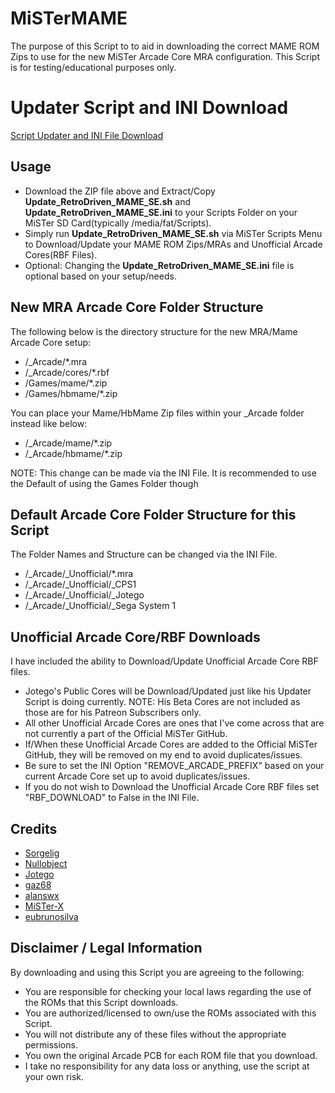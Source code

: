# MiSTerMAME
The purpose of this Script to to aid in downloading the correct MAME ROM Zips to use for the new MiSTer Arcade Core MRA configuration. This Script is for testing/educational purposes only.

# Updater Script and INI Download

<a href="https://github.com/RetroDriven/MiSTerMAME/releases/download/SE_v1.2/RetroDriven_MAME_SE_Updater_v1.2.zip"> Script Updater and INI File Download </a>

## Usage ##
* Download the ZIP file above and Extract/Copy <b>Update_RetroDriven_MAME_SE.sh</b> and <b>Update_RetroDriven_MAME_SE.ini</b> to your Scripts Folder on your MiSTer SD Card(typically /media/fat/Scripts).
* Simply run <b>Update_RetroDriven_MAME_SE.sh</b> via MiSTer Scripts Menu to Download/Update your MAME ROM Zips/MRAs and Unofficial Arcade Cores(RBF Files).
* Optional: Changing the <b>Update_RetroDriven_MAME_SE.ini</b> file is optional based on your setup/needs.

## New MRA Arcade Core Folder Structure ##
The following below is the directory structure for the new MRA/Mame Arcade Core setup: 

* /_Arcade/*.mra
* /_Arcade/cores/*.rbf
* /Games/mame/*.zip 
* /Games/hbmame/*.zip

You can place your Mame/HbMame Zip files within your _Arcade folder instead like below:

* /_Arcade/mame/*.zip
* /_Arcade/hbmame/*.zip

NOTE: This change can be made via the INI File. It is recommended to use the Default of using the Games Folder though

## Default Arcade Core Folder Structure for this Script ##
The Folder Names and Structure can be changed via the INI File.

* /_Arcade/_Unofficial/*.mra
* /_Arcade/_Unofficial/_CPS1
* /_Arcade/_Unofficial/_Jotego
* /_Arcade/_Unofficial/_Sega System 1

## Unofficial Arcade Core/RBF Downloads ##
I have included the ability to Download/Update Unofficial Arcade Core RBF files.

* Jotego's Public Cores will be Download/Updated just like his Updater Script is doing currently. NOTE: His Beta Cores are not included as those are for his Patreon Subscribers only.
* All other Unofficial Arcade Cores are ones that I've come across that are not currently a part of the Official MiSTer GitHub.
* If/When these Unofficial Arcade Cores are added to the Official MiSTer GitHub, they will be removed on my end to avoid duplicates/issues.
* Be sure to set the INI Option "REMOVE_ARCADE_PREFIX" based on your current Arcade Core set up to avoid duplicates/issues. 
* If you do not wish to Download the Unofficial Arcade Core RBF files set "RBF_DOWNLOAD" to False in the INI File.

## Credits ##
* <a href="https://github.com/MiSTer-devel/Main_MiSTer/wiki">Sorgelig</a>
* <a href="https://github.com/nullobject">Nullobject</a>
* <a href="https://github.com/jotego">Jotego</a>
* <a href="https://github.com/gaz68">gaz68</a>
* <a href="https://github.com/alanswx">alanswx</a>
* <a href="https://github.com/MrX-8B">MiSTer-X</a>
* <a href="https://github.com/MiSTer-devel/MRA-Alternatives_MiSTer">eubrunosilva</a>

## Disclaimer / Legal Information
By downloading and using this Script you are agreeing to the following:

* You are responsible for checking your local laws regarding the use of the ROMs that this Script downloads.
* You are authorized/licensed to own/use the ROMs associated with this Script.
* You will not distribute any of these files without the appropriate permissions.
* You own the original Arcade PCB for each ROM file that you download.
* I take no responsibility for any data loss or anything, use the script at your own risk.
